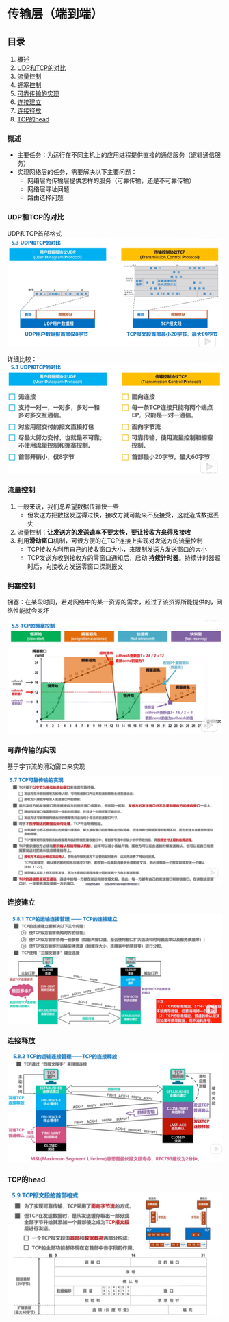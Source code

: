 # 传输层（端到端）

## 目录

1. [概述](#概述)
2. [UDP和TCP的对比](#UDP和TCP的对比)
3. [流量控制](#流量控制)
4. [拥塞控制](#拥塞控制)
5. [可靠传输的实现](#可靠传输的实现)
6. [连接建立](#连接建立)
7. [连接释放](#连接释放)
8. [TCP的head](#TCP的head)

### 概述

- 主要任务：为运行在不同主机上的应用进程提供直接的通信服务（逻辑通信服务）
- 实现网络层的任务，需要解决以下主要问题：
  - 网络层向传输层提供怎样的服务（可靠传输，还是不可靠传输）
  - 网络层寻址问题
  - 路由选择问题

### UDP和TCP的对比
UDP和TCP首部格式
![udp-tcp-head](../../../../../../resources/imgs/0013-udp-tcp-head.png)

详细比较：
![tcp-udp](../../../../../../resources/imgs/0014-tcp-udp.png)

### 流量控制

1. 一般来说，我们总希望数据传输快一些
   - 但发送方把数据发送得过快，接收方就可能来不及接受，这就造成数据丢失
2. 流量控制：**让发送方的发送速率不要太快，要让接收方来得及接收**
3. 利用**滑动窗口**机制，可很方便的在TCP连接上实现对发送方的流量控制
   - TCP接收方利用自己的接收窗口大小，来限制发送方发送窗口的大小
   - TCP发送方收到接收方的零窗口通知后，启动 **持续计时器**。持续计时器超时后，向接收方发送零窗口探测报文

### 拥塞控制

拥塞：在某段时间，若对网络中的某一资源的需求，超过了该资源所能提供的，网络性能就会变坏

![congestion-control](../../../../../../resources/imgs/0015-congestion-control.png)

### 可靠传输的实现

基于字节流的滑动窗口来实现

![reliable-transfer](../../../../../../resources/imgs/0016-reliable-transfer.png)

### 连接建立

![connect](../../../../../../resources/imgs/0017-connect.png)

### 连接释放

![disconnect](../../../../../../resources/imgs/0018-disconnect.png)

### TCP的head

![tcp-head](../../../../../../resources/imgs/0019-tcp-head.png)